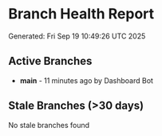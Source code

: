 # Branch Health Report
Generated: Fri Sep 19 10:49:26 UTC 2025

## Active Branches
- **main** - 11 minutes ago by Dashboard Bot

## Stale Branches (>30 days)
No stale branches found
